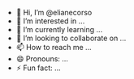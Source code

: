 - 👋 Hi, I’m @elianecorso
- 👀 I’m interested in ...
- 🌱 I’m currently learning ...
- 💞️ I’m looking to collaborate on ...
- 📫 How to reach me ...
- 😄 Pronouns: ...
- ⚡ Fun fact: ...

<!---
elianecorso/elianecorso is a ✨ special ✨ repository because its `README.md` (this file) appears on your GitHub profile.
You can click the Preview link to take a look at your changes.
--->
